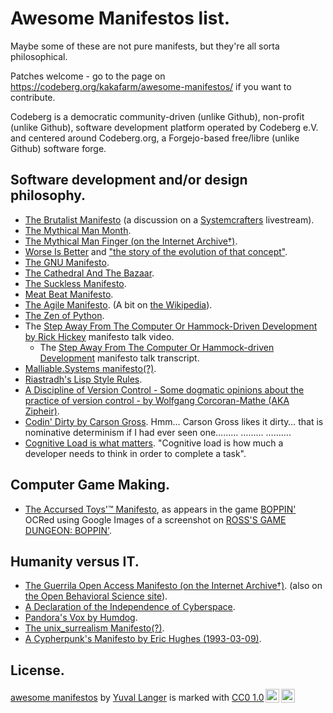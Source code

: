 # Awesome Manifestos list.

Maybe some of these are not pure manifests, but they're all sorta philosophical.

Patches welcome - go to the page on <https://codeberg.org/kakafarm/awesome-manifestos/> if you want to contribute.

Codeberg is a democratic community-driven (unlike Github), non-profit (unlike Github), software development platform operated by Codeberg e.V. and centered around Codeberg.org, a Forgejo-based free/libre (unlike Github) software forge.

## Software development and/or design philosophy.

- [The Brutalist Manifesto](http://www.call-with-current-continuation.org/articles/brutalist-manifesto.txt) (a discussion on a [Systemcrafters](https://systemcrafters.net/live-streams/october-11-2024/) livestream).
- [The Mythical Man Month](https://en.wikipedia.org/wiki/The_Mythical_Man-Month).
- [The Mythical Man Finger (on the Internet Archive†)](https://web.archive.org/web/20121015012156/http://stephenramsay.us/2011/07/25/the-mythical-man-finger.html).
- [Worse Is Better](https://www.dreamsongs.com/WIB.html) and ["the story of the evolution of that concept"](https://dreamsongs.com/WorseIsBetter.html).
- [The GNU Manifesto](https://www.gnu.org/gnu/manifesto.html).
- [The Cathedral And The Bazaar](https://en.wikipedia.org/wiki/The_Cathedral_and_the_Bazaar).
- [The Suckless Manifesto](https://suckless.org/philosophy/).
- [Meat Beat Manifesto](https://www.youtube.com/watch?v=ShFVqOaQS-c).
- [The Agile Manifesto](https://agilemanifesto.org/).
  (A bit on [the Wikipedia](https://en.wikipedia.org/wiki/Agile_software_development#The_Agile_Manifesto)).
- [The Zen of Python](https://peps.python.org/pep-0020/).
- The [Step Away From The Computer Or Hammock-Driven Development by Rick Hickey](https://www.youtube.com/watch?v=f84n5oFoZBc) manifesto talk video.
  - The [Step Away From The Computer Or Hammock-driven Development](https://github.com/matthiasn/talk-transcripts/blob/master/Hickey_Rich/HammockDrivenDev.md) manifesto talk transcript.
- [Malliable.Systems manifesto(?)](https://malleable.systems/mission/).
- [Riastradh's Lisp Style Rules](https://mumble.net/~campbell/scheme/style.txt).
- [A Discipline of Version Control - Some dogmatic opinions about the practice of version control - by Wolfgang Corcoran-Mathe (AKA Zipheir)](https://www.sigwinch.xyz/misc/version-control.html).
- [Codin' Dirty by Carson Gross](https://htmx.org/essays/codin-dirty/). Hmm... Carson Gross likes it dirty… that is nominative determinism if I had ever seen one……… ……… ……….
- [Cognitive Load is what matters](https://github.com/zakirullin/cognitive-load).  "Cognitive load is how much a developer needs to think in order to complete a task".

## Computer Game Making.

- [The Accursed Toys'™ Manifesto](/manifestos/the-accursed-toys-manifesto.md), as appears in the game [BOPPIN'](https://jenniverse.com/boppin%20main.html) OCRed using Google Images of a screenshot on [ROSS'S GAME DUNGEON: BOPPIN'](https://www.accursedfarms.com/posts/rosss-game-dungeon/boppin/).

## Humanity versus IT.

- [The Guerrila Open Access Manifesto (on the Internet Archive†)](https://archive.org/details/GuerillaOpenAccessManifesto).
  (also on [the Open Behavioral Science site](https://openbehavioralscience.org/manifesto/)).
- [A Declaration of the Independence of Cyberspace](https://www.eff.org/cyberspace-independence).
- [Pandora's Vox by Humdog](https://codeberg.org/kakafarm/pandoras-vox-by-humdog).
- [The unix_surrealism Manifesto(?)](https://analognowhere.com/unix_surrealism/).
- [A Cypherpunk's Manifesto by Eric Hughes (1993-03-09)](https://www.activism.net/cypherpunk/manifesto.html).

## License.

<p xmlns:cc="http://creativecommons.org/ns#" xmlns:dct="http://purl.org/dc/terms/"><a property="dct:title" rel="cc:attributionURL" href="https://codeberg.org/kakafarm/awesome-manifestos/">awesome manifestos</a> by <a rel="cc:attributionURL dct:creator" property="cc:attributionName" href="https://codeberg.org/kakafarm/">Yuval Langer</a> is marked with <a href="https://creativecommons.org/publicdomain/zero/1.0/?ref=chooser-v1" target="_blank" rel="license noopener noreferrer" style="display:inline-block;">CC0 1.0<img style="height:22px!important;margin-left:3px;vertical-align:text-bottom;" src="https://mirrors.creativecommons.org/presskit/icons/cc.svg?ref=chooser-v1" alt=""><img style="height:22px!important;margin-left:3px;vertical-align:text-bottom;" src="https://mirrors.creativecommons.org/presskit/icons/zero.svg?ref=chooser-v1" alt=""></a></p>
